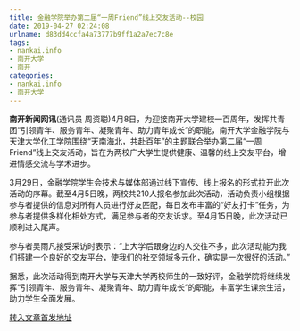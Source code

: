 ```yaml
---
title: 金融学院举办第二届“一周Friend”线上交友活动--校园
date: 2019-04-27 02:24:08
urlname: d83dd4ccfa4a73777b9ff1a2a7ec7c8e
tags: 
- nankai.info
- 南开大学
- 南开
categories:
- nankai.info
- 南开大学
---
```


**南开新闻网讯**(通讯员 周资聪)4月8日，为迎接南开大学建校一百周年，发挥共青团“引领青年、服务青年、凝聚青年、助力青年成长“的职能，南开大学金融学院与天津大学化工学院围绕“天南海北，共赴百年”的主题联合举办第二届“一周Friend”线上交友活动，旨在为两校广大学生提供健康、温馨的线上交友平台，增进情感交流与学术进步。

3月29日，金融学院学生会技术与媒体部通过线下宣传、线上报名的形式拉开此次活动的序幕。截至4月5日晚，两校共210人报名参加此次活动，活动负责小组根据参与者提供的信息对所有人员进行好友匹配，每日发布丰富的“好友打卡”任务，为参与者提供多样化相处方式，满足参与者的交友诉求。至4月15日晚，此次活动已顺利进入尾声。

参与者吴雨凡接受采访时表示：“上大学后跟身边的人交往不多，此次活动能为我们搭建一个良好的交友平台，使我们的社交领域多元化，确实是一次很好的活动。”

据悉，此次活动得到南开大学与天津大学两校师生的一致好评，金融学院将继续发挥“引领青年、服务青年、凝聚青年、助力青年成长“的职能，丰富学生课余生活，助力学生全面发展。

[转入文章首发地址](http://news.nankai.edu.cn/qqxy/system/2019/04/19/000445895.shtml)